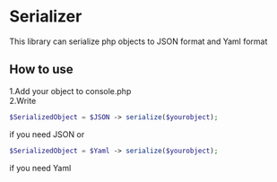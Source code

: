 # Serializer
This library can serialize php objects to JSON format and Yaml format 
## How to use
1.Add your object to console.php  
2.Write
```php
$SerializedObject = $JSON -> serialize($yourobject);
```
if you need JSON or 
```php
$SerializedObject = $Yaml -> serialize($yourobject);
```
if you need Yaml
